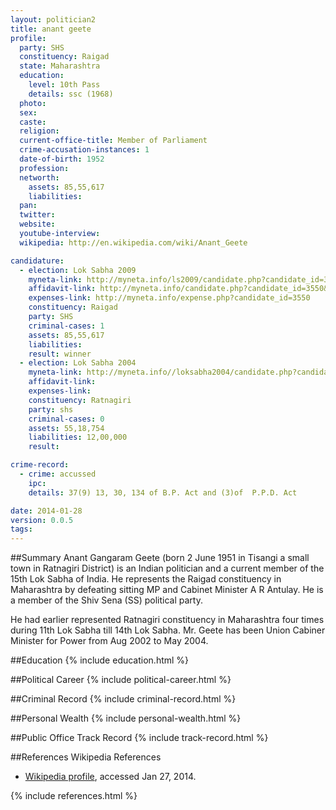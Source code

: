 ```yaml
---
layout: politician2
title: anant geete
profile: 
  party: SHS
  constituency: Raigad
  state: Maharashtra
  education: 
    level: 10th Pass
    details: ssc (1968)
  photo: 
  sex: 
  caste: 
  religion: 
  current-office-title: Member of Parliament
  crime-accusation-instances: 1
  date-of-birth: 1952
  profession: 
  networth: 
    assets: 85,55,617
    liabilities: 
  pan: 
  twitter: 
  website: 
  youtube-interview: 
  wikipedia: http://en.wikipedia.com/wiki/Anant_Geete

candidature: 
  - election: Lok Sabha 2009
    myneta-link: http://myneta.info/ls2009/candidate.php?candidate_id=3550
    affidavit-link: http://myneta.info/candidate.php?candidate_id=3550&scan=original
    expenses-link: http://myneta.info/expense.php?candidate_id=3550
    constituency: Raigad 
    party: SHS
    criminal-cases: 1
    assets: 85,55,617
    liabilities: 
    result: winner 
  - election: Lok Sabha 2004
    myneta-link: http://myneta.info//loksabha2004/candidate.php?candidate_id=2638
    affidavit-link: 
    expenses-link: 
    constituency: Ratnagiri 
    party: shs
    criminal-cases: 0
    assets: 55,18,754
    liabilities: 12,00,000
    result:  

crime-record: 
  - crime: accussed
    ipc: 
    details: 37(9) 13, 30, 134 of B.P. Act and (3)of  P.P.D. Act 

date: 2014-01-28
version: 0.0.5
tags: 
---
```

##Summary
Anant Gangaram Geete (born 2 June 1951 in Tisangi a small town in Ratnagiri District) is an Indian politician and a current member of the 15th Lok Sabha of India. He represents the Raigad constituency in Maharashtra by defeating sitting MP and Cabinet Minister A R Antulay. He is a member of the Shiv Sena (SS) political party.

He had earlier represented Ratnagiri constituency in Maharashtra four times during 11th Lok Sabha till 14th Lok Sabha. Mr. Geete has been Union Cabiner Minister for Power from Aug 2002 to May 2004.


##Education
{% include education.html %}


##Political Career
{% include political-career.html %}


##Criminal Record
{% include criminal-record.html %}


##Personal Wealth
{% include personal-wealth.html %}


##Public Office Track Record
{% include track-record.html %}


##References
Wikipedia References
- [Wikipedia profile]({{page.profile.wikipedia}}), accessed Jan 27, 2014.



{% include references.html %}